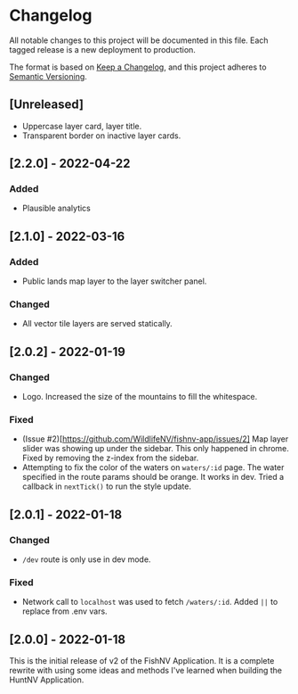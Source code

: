 # Changelog

All notable changes to this project will be documented in this file. Each tagged release is a new deployment to production.

The format is based on [Keep a Changelog](https://keepachangelog.com/en/1.0.0/),
and this project adheres to [Semantic Versioning](https://semver.org/spec/v2.0.0.html).

## [Unreleased]

* Uppercase layer card, layer title.
* Transparent border on inactive layer cards.

## [2.2.0] - 2022-04-22

### Added

* Plausible analytics

## [2.1.0] - 2022-03-16

### Added

* Public lands map layer to the layer switcher panel.

### Changed

* All vector tile layers are served statically.

## [2.0.2] - 2022-01-19

### Changed

* Logo. Increased the size of the mountains to fill the whitespace.

### Fixed

* (Issue #2)[https://github.com/WildlifeNV/fishnv-app/issues/2] Map layer slider was showing up under the sidebar. This only happened in chrome. Fixed by removing the z-index from the sidebar.
* Attempting to fix the color of the waters on `waters/:id` page. The water specified in the route params should be orange. It works in dev. Tried a callback in `nextTick()` to run the style update.

## [2.0.1] - 2022-01-18

### Changed

* `/dev` route is only use in dev mode.

### Fixed

* Network call to `localhost` was used to fetch `/waters/:id`. Added `||` to replace from .env vars.

## [2.0.0] - 2022-01-18

This is the initial release of v2 of the FishNV Application. It is a complete rewrite with using some ideas and methods I've learned when building the HuntNV Application.